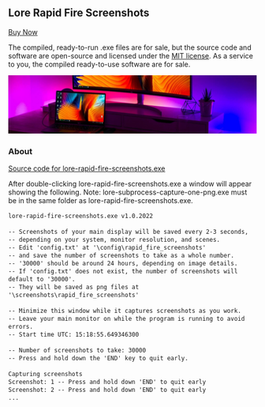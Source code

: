 ## Lore Rapid Fire Screenshots

[Buy Now](https://lore-rapid-fire-screenshots.company.site/)

The compiled, ready-to-run .exe files are for sale, but the source code and software are open-source and licensed under the [MIT license](https://github.com/tarjin/lore-rapid-fire-screenshots/blob/main/LICENSE-Lore-Rapid-Fire-Screenshots_and_Lore-Subprocess-Capture-One-PNG.txt). As a service to you, the compiled ready-to-use software are for sale.

![](https://github.com/tarjin/lore-rapid-fire-screenshots/blob/main/Banner.PNG)


### About

[Source code for lore-rapid-fire-screenshots.exe](https://github.com/tarjin/lore-rapid-fire-screenshots/blob/main/Source%20code%20for%20Lore-Rapid-Fire-Screenshot%20-%20main.rs.pdf)

After double-clicking lore-rapid-fire-screenshots.exe a window will appear showing the following. 
Note: lore-subprocess-capture-one-png.exe must be in the same folder as lore-rapid-fire-screenshots.exe.


```
lore-rapid-fire-screenshots.exe v1.0.2022

-- Screenshots of your main display will be saved every 2-3 seconds,
-- depending on your system, monitor resolution, and scenes.
-- Edit 'config.txt' at '\config\rapid_fire_screenshots'
-- and save the number of screenshots to take as a whole number.
-- '30000' should be around 24 hours, depending on image details.
-- If 'config.txt' does not exist, the number of screenshots will default to '30000'.
-- They will be saved as png files at '\screenshots\rapid_fire_screenshots'

-- Minimize this window while it captures screenshots as you work.
-- Leave your main monitor on while the program is running to avoid errors.
-- Start time UTC: 15:18:55.649346300

-- Number of screenshots to take: 30000
-- Press and hold down the 'END' key to quit early.

Capturing screenshots
Screenshot: 1 -- Press and hold down 'END' to quit early
Screenshot: 2 -- Press and hold down 'END' to quit early
...
```


